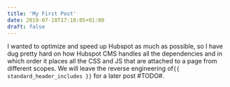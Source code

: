 ```yaml
---
title: 'My First Post'
date: 2019-07-18T17:18:05+01:00
draft: false
---
```


<div class="page-body">
        <p id="678827be-e29d-47d2-9413-1585e2a8a695" class="">
        </p>
        <p id="653ea41a-8ee9-48e0-9f92-4d6d8e37054e" class="">I wanted to optimize and speed up Hubspot as much as possible, so I have dug pretty hard on how Hubspot CMS handles all the dependencies and in which order it places all the CSS and JS that are attached to a page from different scopes.
        We will leave the reverse engineering of<code>{{ standard_header_includes }}</code> for a later post #TODO#.</p>
        <p id="5c56e191-270c-4f9e-b9c5-7a35f6e50213" class="">
        </p></div>
